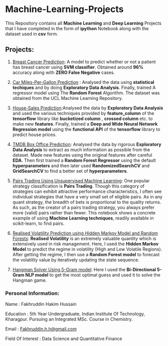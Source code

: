 # Machine-Learning-Projects
This Repository contains all **Machine Learning** and **Deep Learning** Projects that I have completed in the form of **ipython** Notebook along with the dataset used in **csv** form.

## Projects:

1. [Breast Cancer Prediction](https://github.com/Fakhruddin12/Machine-Learning-Projects/blob/master/Breast-Cancer-Prediction/Breast_Cancer.ipynb): A model to predict whether or not a patient has breast cancer using **SVM classifier**. Obtained around **96%** accuracy along with **ZERO False Negative** cases.

2. [Car Miles-Per-Gallon Prediction](https://github.com/Fakhruddin12/Machine-Learning-Projects/blob/master/Car-mpg-Prediction/Car-mpg-Prediction.ipynb) : Analysed the data using **statistical techiques** and by doing **Exploratory Data Analysis**. Finally, trained A regressor model using The **Random Forest** Algorithm. The dataset was obtained from the UCL Machine Learning Repository.

3. [House-Sales Prediction](https://github.com/Fakhruddin12/Machine-Learning-Projects/blob/master/House-Sales-Prediction/House-sales-prediction.ipynb):Analysed the data by **Exploratory Data Analysis** and used the various techniques provided by **feature_column** of the **tensorflow** library like **bucketized  column** , **crossed column** etc. to make new **features**. Finally, trained a **Deep and Wide Neural Network Regression model** using the **functional API** of the **tensorflow** library to predict house prices.

4. [TMDB Box Office Prediction](https://github.com/Fakhruddin12/Machine-Learning-Projects/blob/master/TMDB-Box-Office-Prediction/TMBD_Box_Office_Prediction.ipynb): Analysed the data by rigorous **Exploratory Data Analysis** to extract as much information as possible from the dataset. Made new features using the original features after careful **EDA**. Then first trained a **Random Forest Regressor** using the default **hyperparameters** and then later used **RandomizedSearchCV** and **GridSearchCV** to find a better set of **hyperparameters**. 

5. [Pairs Trading Using Unsupervised Machine Learning](https://github.com/Fakhruddin12/Machine-Learning-Projects/tree/master/Pairs_Trading): One popular strategy classification is **Pairs Trading**. Though this category of strategies can exhibit attractive performance characteristics, I often see individual strategies that have a very small set of eligible pairs. As in any quant strategy, the breadth of bets is proportional to the quality returns. As such, as the creator of a pairs trading strategy, you always prefer more (valid) pairs rather than fewer. This notebook shows a concrete example of using **Machine Learning techniques**, readily available in scikit-learn, to find pairs.
   
6. [Realised Volatility Prediction using Hidden Markov Model and Random Forests](https://github.com/Fakhruddin12/Machine-Learning-Projects/tree/master/Realised%20Volatility%20Prediction%20using%20Hidden%20Markov%20Model):  **Realised Volatility** is an extremely valuable quantity which is extensively used in risk management. Here, I used the **Hidden Markov Model** to predict the regime in volatility (High and Low Volatile Regions). After getting the regime, I then use a **Random Forest model** to forecast the volatility value by iteratively updating the state sequence.

7. [Hangman Solver Using 5-Gram model](https://github.com/Fakhruddin12/Machine-Learning-Projects/tree/master/Hangman_Solver_Using_5-Gram_Model): Here I used the **Bi-Directional 5-Gram NLP model** to get the most optimal guess and used it to solve the Hangman game.

### Personal Information:

Name : Fakhruddin Hakim Hussain

Education : 5th Year Undergraduate, Indian Institute Of Technology, Kharagpur. Pursuing an Integrated MSc. Course in Chemistry.

Email : Fakhruddin.h.h@gmail.com

Field Of Interest : Data Science and Quantitative Finance
